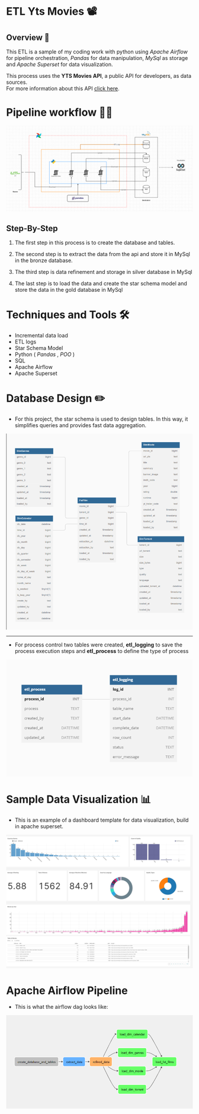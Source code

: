 # ETL Yts Movies 📽️
## Overview 📑
This ETL is a sample of my coding work with python using *Apache Airflow* for pipeline orchestration, *Pandas* for data manipulation, *MySql* as storage and *Apache Superset* for data visualization.

This process uses the **YTS Movies API**, a public API for developers, as data sources.<br>
For more information about this API [click here](https://yts.torrentbay.to/api).


# Pipeline workflow 👷🏽
![](Docs/Screenshot/pipeline_diagram.png)
## Step-By-Step
1. The first step in this process is to create the database and tables.

2. The second step is to extract the data from the api and store it in MySql in the bronze database.

3. The third step is data refinement and storage in silver database in MySql

4. The last step is to load the data and create the star schema model and store the data in the gold database in MySql

# Techniques and Tools 🛠️

- Incremental data load
- ETL logs
- Star Schema Model
- Python ( *Pandas* , *POO* )
- SQL
- Apache Airflow
- Apache Superset
  
# Database Design ✏️

* For this project, the star schema is used to design tables. In this way, it simplifies queries and provides fast data aggregation.

![](Docs/Screenshot/digram_star_schema.png)

---

* For process control two tables were created, **etl_logging** to save the process execution steps and **etl_process** to define the type of process

![](Docs/Screenshot/digram_etl_control.png)

# Sample Data Visualization 📊

* This is an example of a dashboard template for data visualization, build in apache superset.
  
![](Docs/Screenshot/superset-dashboard.jpg)


# Apache Airflow Pipeline 

* This is what the airflow dag looks like:

![](Docs/Screenshot/airflow_pipeline.png)
